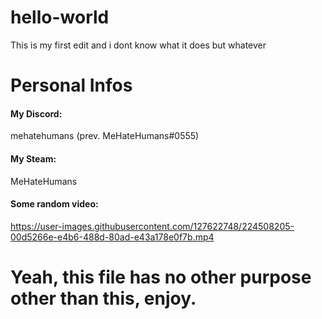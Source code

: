 # hello-world
  This is my first edit and i dont know what it does but whatever
# Personal Infos
#### My Discord:
 mehatehumans (prev. MeHateHumans#0555)
#### My Steam:
  MeHateHumans

#### Some random video:
https://user-images.githubusercontent.com/127622748/224508205-00d5266e-e4b6-488d-80ad-e43a178e0f7b.mp4
 
# Yeah, this file has no other purpose other than this, enjoy.
